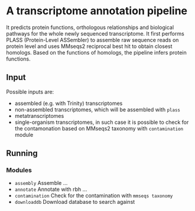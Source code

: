 # A transcriptome annotation pipeline
It predicts protein functions, orthologous relationships and biological pathways for the whole newly sequenced transcriptome.
It first performs PLASS (Protein-Level ASSembler) to assemble raw sequence reads on protein level and uses MMseqs2 reciprocal best hit to obtain closest homologs.
Based on the functions of homologs, the pipeline infers protein functions.

## Input
Possible inputs are:

* assembled (e.g. with Trinity) transcriptomes
* non-assembled transcriptomes, which will be assembled with `plass`
* metatranscriptomes
* single-organism transcriptomes, in such case it is possible to check for the contamonation based on MMseqs2 taxonomy with `contamination` module

## Running

### Modules

* `assembly`            Assemble ...
* `annotate`            Annotate with rbh ...
* `contamination`       Check for the contamination with `mmseqs taxonomy`
* `downloaddb`          Download database to search against